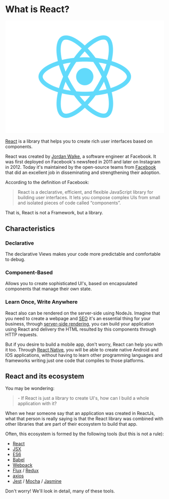 # What is React?

![](/images/image_000.png)

[React](https://reactjs.org/) is a library that helps you to create rich user interfaces based on components.

React was created by [Jordan Walke](https://twitter.com/jordwalke), a software engineer at Facebook. It was first deployed on Facebook's newsfeed in 2011 and later on Instagram in 2012. Today it's maintained by the open-source teams from [Facebook](https://opensource.facebook.com/) that did an excellent job in disseminating and strengthening their adoption.

According to the definition of Facebook:

> React is a declarative, efficient, and flexible JavaScript library for building user interfaces. It lets you compose complex UIs from small and isolated pieces of code called “components”.

That is, React is not a Framework, but a library.

## Characteristics

### Declarative

The declarative Views makes your code more predictable and comfortable to debug.

### Component-Based

Allows you to create sophisticated UI's, based on encapsulated components that manage their own state.

### Learn Once, Write Anywhere

React also can be rendered on the server-side using NodeJs. Imagine that you need to create a webpage and [SEO](https://en.wikipedia.org/wiki/Search_engine_optimization) it's an essential thing for your business, through [server-side rendering](https://medium.com/@baphemot/whats-server-side-rendering-and-do-i-need-it-cb42dc059b38), you can build your application using React and delivery the HTML resulted by this components through HTTP requests.

But if you desire to build a mobile app, don't worry, React can help you with it too. Through [React Native](https://facebook.github.io/react-native/), you will be able to create native Android and IOS applications, without having to learn other programming languages and frameworks writing just one code that compiles to those platforms.


## React and its ecosystem

You may be wondering:

> \- If React is just a library to create UI's, how can I build a whole application with it?

When we hear someone say that an application was created in ReactJs, what that person is really saying is that the React library was combined with other libraries that are part of their ecosystem to build that app.

Often, this ecosystem is formed by the following tools (but this is not a rule):

- [React](https://reactjs.org/)
- [JSX](https://reactjs.org/docs/glossary.html#jsx)
- [ES6](http://es6-features.org/)
- [Babel](https://babeljs.io/)
- [Webpack](https://webpack.js.org/)
- [Flux](https://facebook.github.io/flux/) / [Redux](https://redux.js.org/)
- [axios](https://github.com/axios/axios)
- [Jest](https://jestjs.io/) / [Mocha](https://mochajs.org/) / [Jasmine](https://jasmine.github.io/)

Don't worry! We'll look in detail, many of these tools.
